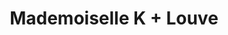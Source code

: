 ---
layout: post
category: concert
title: Mademoiselle K + Louve
artists:
- Mademoiselle K
- Louve
place: 
- Le Popup du Label
country: France
city: Paris
---